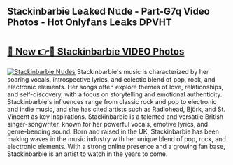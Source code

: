 ## Stackinbarbie Le𝚊ked N𝚞de - Part-G7q Video Photos - Hot Onlyf𝚊ns Le𝚊ks DPVHT

# <h2><a href="http://ab27665.deff.icu/?id=Stackinbarbie">🔗 New 👉🔴 Stackinbarbie VIDEO Photos</a></h2>

[![Stackinbarbie N𝚞des](https://i.imgur.com/rIISA9y.gif)](http://ab27665.deff.icu/?id=Stackinbarbie)
Stackinbarbie's music is characterized by her soaring vocals, introspective lyrics, and eclectic blend of pop, rock, and electronic elements. Her songs often explore themes of love, relationships, and self-discovery, with a focus on storytelling and emotional authenticity. Stackinbarbie's influences range from classic rock and pop to electronic and indie music, and she has cited artists such as Radiohead, Björk, and St. Vincent as key inspirations. Stackinbarbie is a talented and versatile British singer-songwriter, known for her powerful vocals, emotive lyrics, and genre-bending sound. Born and raised in the UK, Stackinbarbie has been making waves in the music industry with her unique blend of pop, rock, and electronic elements. With a strong online presence and a growing fan base, Stackinbarbie is an artist to watch in the years to come.
